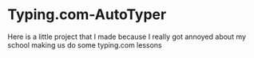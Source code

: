 # Typing.com-AutoTyper
Here is a little project that I made because I really got annoyed about my school making us do some typing.com lessons

